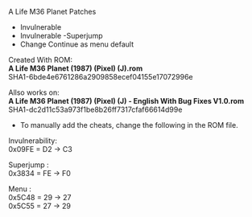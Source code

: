 A Life M36 Planet Patches

- Invulnerable
- Invulnerable -Superjump
- Change Continue as menu default

Created With ROM:  
**A Life M36 Planet (1987) (Pixel) (J).rom**  
SHA1-6bde4e6761286a2909858ecef04155e17072996e

Allso works on:  
**A Life M36 Planet (1987) (Pixel) (J) - English With Bug Fixes V1.0.rom**  
SHA1-dc2d11c53a973f1be8b26ff7317cfaf66614d99e
  
  
  
- To manually add the cheats, change the following in the ROM file.

Invulnerability:  
0x09FE =  D2 -> C3

Superjump :  
0x3834 = FE -> F0 

Menu :  
0x5C48 = 29 -> 27  
0x5C55 = 27 -> 29  

